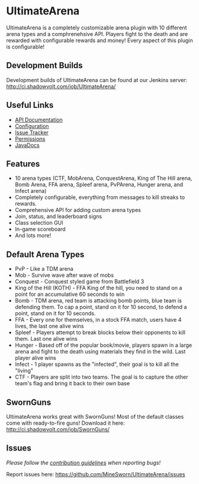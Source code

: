 # UltimateArena
UltimateArena is a completely customizable arena plugin with 10 different arena types and a comphrenehsive API. Players fight to the death and are rewarded with configurable rewards and money! Every aspect of this plugin is configurable!

## Development Builds
Development builds of UltimateArena can be found at our Jenkins server: http://ci.shadowvolt.com/job/UltimateArena/

## Useful Links
* [API Documentation](https://github.com/MineSworn/UltimateArena/wiki/API)
* [Configuration](https://github.com/MineSworn/UltimateArena/wiki/Configuration)
* [Issue Tracker](https://github.com/MineSworn/UltimateArena/issues) 
* [Permissions](https://github.com/MineSworn/UltimateArena/blob/master/src/main/resources/plugin.yml#L14)
* [JavaDocs](http://ci.shadowvolt.com/job/UltimateArena/javadoc/)

## Features
* 10 arena types (CTF, MobArena, ConquestArena, King of The Hill arena, Bomb Arena, FFA arena, Spleef arena, PvPArena, Hunger arena, and Infect arena)
* Completely configurable, everything from messages to kill streaks to rewards.
* Comprehensive API for adding custom arena types
* Join, status, and leaderboard signs
* Class selection GUI
* In-game scoreboard
* And lots more!

## Default Arena Types
* PvP - Like a TDM arena
* Mob - Survive wave after wave of mobs
* Conquest - Conquest styled game from Battlefield 3
* King of the Hill (KOTH) - FFA King of the hill, you need to stand on a point for an accumulative 60 seconds to win
* Bomb - TDM arena, red team is attacking bomb points, blue team is defending them. To cap a point, stand on it for 10 second, to defend a point, stand on it for 10 seconds.
* FFA - Every one for themselves, in a stock FFA match, users have 4 lives, the last one alive wins
* Spleef - Players attempt to break blocks below their opponents to kill them. Last one alive wins
* Hunger - Based off of the popular book/movie, players spawn in a large arena and fight to the death using materials they find in the wild. Last player alive wins
* Infect - 1 player spawns as the "infected", their goal is to kill all the "living"
* CTF - Players are split into two teams. The goal is to capture the other team's flag and bring it back to their own base

## SwornGuns
UltimateArena works great with SwornGuns! Most of the default classes come with ready-to-fire guns! Download it here: http://ci.shadowvolt.com/job/SwornGuns/

## Issues
_Please follow the [contribution guidelines](https://github.com/MineSworn/UltimateArena/blob/master/CONTRIBUTING.md) when reporting bugs!_

Report issues here: https://github.com/MineSworn/UltimateArena/issues
